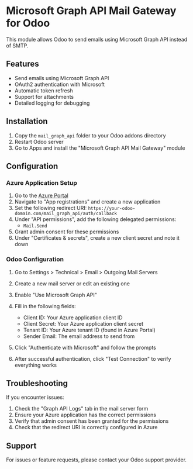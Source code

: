 # Microsoft Graph API Mail Gateway for Odoo

This module allows Odoo to send emails using Microsoft Graph API instead of SMTP.

## Features

- Send emails using Microsoft Graph API
- OAuth2 authentication with Microsoft
- Automatic token refresh
- Support for attachments
- Detailed logging for debugging

## Installation

1. Copy the `mail_graph_api` folder to your Odoo addons directory
2. Restart Odoo server
3. Go to Apps and install the "Microsoft Graph API Mail Gateway" module

## Configuration

### Azure Application Setup

1. Go to the [Azure Portal](https://portal.azure.com)
2. Navigate to "App registrations" and create a new application
3. Set the following redirect URI: `https://your-odoo-domain.com/mail_graph_api/auth/callback`
4. Under "API permissions", add the following delegated permissions:
   - `Mail.Send`
5. Grant admin consent for these permissions
6. Under "Certificates & secrets", create a new client secret and note it down

### Odoo Configuration

1. Go to Settings > Technical > Email > Outgoing Mail Servers
2. Create a new mail server or edit an existing one
3. Enable "Use Microsoft Graph API"
4. Fill in the following fields:
   - Client ID: Your Azure application client ID
   - Client Secret: Your Azure application client secret
   - Tenant ID: Your Azure tenant ID (found in Azure Portal)
   - Sender Email: The email address to send from

5. Click "Authenticate with Microsoft" and follow the prompts
6. After successful authentication, click "Test Connection" to verify everything works

## Troubleshooting

If you encounter issues:

1. Check the "Graph API Logs" tab in the mail server form
2. Ensure your Azure application has the correct permissions
3. Verify that admin consent has been granted for the permissions
4. Check that the redirect URI is correctly configured in Azure

## Support

For issues or feature requests, please contact your Odoo support provider. 